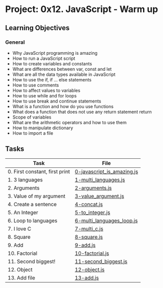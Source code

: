 # Project: 0x12. JavaScript - Warm up

<h2>Learning Objectives</h2>

<h3>General</h3>

<ul>
<li>Why JavaScript programming is amazing</li>
<li>How to run a JavaScript script</li>
<li>How to create variables and constants</li>
<li>What are differences between var, const and let</li>
<li>What are all the data types available in JavaScript</li>
<li>How to use the if, if ... else statements</li>
<li>How to use comments</li>
<li>How to affect values to variables</li>
<li>How to use while and for loops</li>
<li>How to use break and continue statements</li>
<li>What is a function and how do you use functions</li>
<li>What does a function that does not use any return statement return</li>
<li>Scope of variables</li>
<li>What are the arithmetic operators and how to use them</li>
<li>How to manipulate dictionary</li>
<li>How to import a file</li>
</ul>

<h2>Tasks</h2>

| Task                           | File                                                       |
| ------------------------------ | ---------------------------------------------------------- |
| 0. First constant, first print | [0-javascript_is_amazing.js](./0-javascript_is_amazing.js) |
| 1. 3 languages                 | [1-multi_languages.js](./1-multi_languages.js)             |
| 2. Arguments                   | [2-arguments.js](./2-arguments.js)                         |
| 3. Value of my argument        | [3-value_argument.js](./3-value_argument.js)               |
| 4. Create a sentence           | [4-concat.js](./4-concat.js)                               |
| 5. An Integer                  | [5-to_integer.js](./5-to_integer.js)                       |
| 6. Loop to languages           | [6-multi_languages_loop.js](./6-multi_languages_loop.js)   |
| 7. I love C                    | [7-multi_c.js](./7-multi_c.js)                             |
| 8. Square                      | [8-square.js](./8-square.js)                               |
| 9. Add                         | [9-add.js](./9-add.js)                                     |
| 10. Factorial                  | [10-factorial.js](./10-factorial.js)                       |
| 11. Second biggest!            | [11-second_biggest.js](./11-second_biggest.js)             |
| 12. Object                     | [12-object.js](./12-object.js)                             |
| 13. Add file                   | [13-add.js](./13-add.js)                                   |
